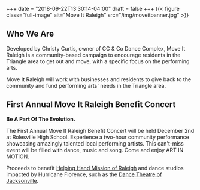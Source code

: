 +++
date = "2018-09-22T13:30:14-04:00"
draft = false
+++
{{< figure class="full-image" alt="Move It Raleigh" src="/img/moveitbanner.jpg" >}}

## Who We Are
Developed by Christy Curtis, owner of CC & Co Dance Complex, Move It Raleigh is a community-based campaign to encourage residents in the Triangle area to get out and move, with a specific focus on the performing arts.

Move It Raleigh will work with businesses and residents to give back to the community and fund performing arts' needs in the Triangle area.

## First Annual Move It Raleigh Benefit Concert

**Be A Part Of The Evolution.**

The First Annual Move It Raleigh Benefit Concert will be held December 2nd at Rolesville High School. Experience a two-hour community performance showcasing amazingly talented local performing artists. This can't-miss event will be filled with dance, music and song. Come and enjoy ART IN MOTION.

Proceeds to benefit [Helping Hand Mission of Raleigh](http://helpinghandmission.org/) and dance studios impacted by Hurricane Florence, such as the [Dance Theatre of Jacksonville](http://dancetheatreofjacksonville.com/).

